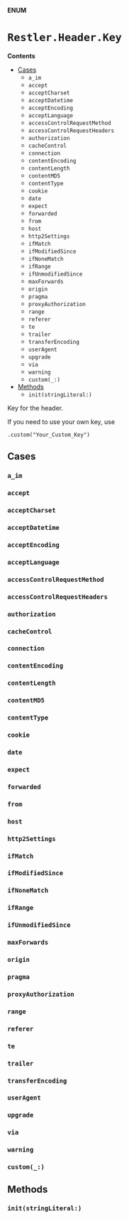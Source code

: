 **ENUM**

# `Restler.Header.Key`

**Contents**

- [Cases](#cases)
  - `a_im`
  - `accept`
  - `acceptCharset`
  - `acceptDatetime`
  - `acceptEncoding`
  - `acceptLanguage`
  - `accessControlRequestMethod`
  - `accessControlRequestHeaders`
  - `authorization`
  - `cacheControl`
  - `connection`
  - `contentEncoding`
  - `contentLength`
  - `contentMD5`
  - `contentType`
  - `cookie`
  - `date`
  - `expect`
  - `forwarded`
  - `from`
  - `host`
  - `http2Settings`
  - `ifMatch`
  - `ifModifiedSince`
  - `ifNoneMatch`
  - `ifRange`
  - `ifUnmodifiedSince`
  - `maxForwards`
  - `origin`
  - `pragma`
  - `proxyAuthorization`
  - `range`
  - `referer`
  - `te`
  - `trailer`
  - `transferEncoding`
  - `userAgent`
  - `upgrade`
  - `via`
  - `warning`
  - `custom(_:)`
- [Methods](#methods)
  - `init(stringLiteral:)`

Key for the header.

If you need to use your own key, use
```
.custom("Your_Custom_Key")
```

## Cases
### `a_im`

### `accept`

### `acceptCharset`

### `acceptDatetime`

### `acceptEncoding`

### `acceptLanguage`

### `accessControlRequestMethod`

### `accessControlRequestHeaders`

### `authorization`

### `cacheControl`

### `connection`

### `contentEncoding`

### `contentLength`

### `contentMD5`

### `contentType`

### `cookie`

### `date`

### `expect`

### `forwarded`

### `from`

### `host`

### `http2Settings`

### `ifMatch`

### `ifModifiedSince`

### `ifNoneMatch`

### `ifRange`

### `ifUnmodifiedSince`

### `maxForwards`

### `origin`

### `pragma`

### `proxyAuthorization`

### `range`

### `referer`

### `te`

### `trailer`

### `transferEncoding`

### `userAgent`

### `upgrade`

### `via`

### `warning`

### `custom(_:)`

## Methods
### `init(stringLiteral:)`
